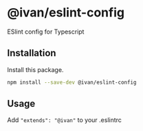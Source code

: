 # @ivan/eslint-config

ESlint config for Typescript

## Installation

Install this package.

  ```sh
  npm install --save-dev @ivan/eslint-config
  ```

## Usage

Add `"extends": "@ivan"` to your .eslintrc
